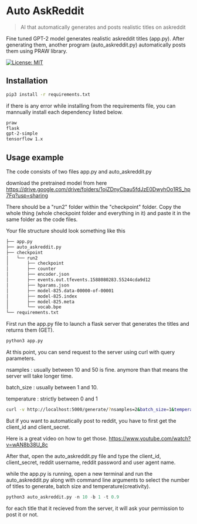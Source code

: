 # Auto AskReddit

> AI that automatically generates and posts realistic titles on askreddit

Fine tuned GPT-2 model generates realistic askreddit titles (app.py). After generating them, another program (auto_askreddit.py) automatically posts them using PRAW library.

[![License: MIT](https://img.shields.io/badge/License-MIT-yellow.svg)](https://opensource.org/licenses/MIT)

## Installation

```sh
pip3 install -r requirements.txt
```

if there is any error while installing from the requirements file, you can mannually install each dependency listed below.

```sh
praw
flask
gpt-2-simple
tensorflow 1.x
```

## Usage example

The code consists of two files app.py and auto_askreddit.py

download the pretrained model from here https://drive.google.com/drive/folders/1ojZDnyCbau5fdJzE0DwyhOo1RS_hp7Fq?usp=sharing

There should be a "run2" folder within the "checkpoint" folder. Copy the whole thing (whole checkpoint folder and everything in it) and paste it in the same folder as the code files.

Your file structure should look something like this

```sh
├── app.py
├── auto_askreddit.py
├── checkpoint
│   └── run2
│       ├── checkpoint
│       ├── counter
│       ├── encoder.json
│       ├── events.out.tfevents.1588080283.55244cda9d12
│       ├── hparams.json
│       ├── model-825.data-00000-of-00001
│       ├── model-825.index
│       ├── model-825.meta
│       └── vocab.bpe
└── requirements.txt
```

First run the app.py file to launch a flask server that generates the titles and returns them (GET).

```Python
python3 app.py
```

At this point, you can send request to the server using curl with query parameters.

nsamples : usually between 10 and 50 is fine. anymore than that means the server will take longer time.

batch_size : usually between 1 and 10.

temperature : strictly between 0 and 1

```sh
curl -v http://localhost:5000/generate/?nsamples=2&batch_size=1&temperature=0.9
```

But if you want to automatically post to reddit, you have to first get the client_id and client_secret.

Here is a great video on how to get those. https://www.youtube.com/watch?v=wAN8b38U_8c

After that, open the auto_askreddit.py file and type the client_id, client_secret, reddit username, reddit password and user agent name.

while the app.py is running, open a new terminal and run the auto_askreddit.py along with command line arguments to select the number of titles to generate, batch size and temperature(creativity).

```Python
python3 auto_askreddit.py -n 10 -b 1 -t 0.9
```

for each title that it recieved from the server, it will ask your permission to post it or not.
